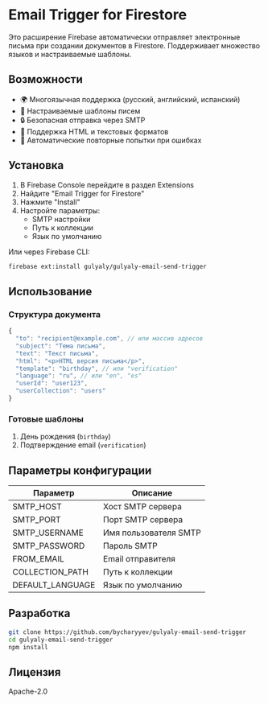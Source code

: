 # Email Trigger for Firestore

Это расширение Firebase автоматически отправляет электронные письма при создании документов в Firestore. Поддерживает множество языков и настраиваемые шаблоны.

## Возможности

- 🌍 Многоязычная поддержка (русский, английский, испанский)
- 📧 Настраиваемые шаблоны писем
- 🔒 Безопасная отправка через SMTP
- 📝 Поддержка HTML и текстовых форматов
- 🔄 Автоматические повторные попытки при ошибках

## Установка

1. В Firebase Console перейдите в раздел Extensions
2. Найдите "Email Trigger for Firestore"
3. Нажмите "Install"
4. Настройте параметры:
   - SMTP настройки
   - Путь к коллекции
   - Язык по умолчанию

Или через Firebase CLI:

```bash
firebase ext:install gulyaly/gulyaly-email-send-trigger
```

## Использование

### Структура документа

```javascript
{
  "to": "recipient@example.com", // или массив адресов
  "subject": "Тема письма",
  "text": "Текст письма",
  "html": "<p>HTML версия письма</p>",
  "template": "birthday", // или "verification"
  "language": "ru", // или "en", "es"
  "userId": "user123",
  "userCollection": "users"
}
```

### Готовые шаблоны

1. День рождения (`birthday`)
2. Подтверждение email (`verification`)

## Параметры конфигурации

| Параметр | Описание |
|----------|-----------|
| SMTP_HOST | Хост SMTP сервера |
| SMTP_PORT | Порт SMTP сервера |
| SMTP_USERNAME | Имя пользователя SMTP |
| SMTP_PASSWORD | Пароль SMTP |
| FROM_EMAIL | Email отправителя |
| COLLECTION_PATH | Путь к коллекции |
| DEFAULT_LANGUAGE | Язык по умолчанию |

## Разработка

```bash
git clone https://github.com/bycharyyev/gulyaly-email-send-trigger
cd gulyaly-email-send-trigger
npm install
```

## Лицензия

Apache-2.0
